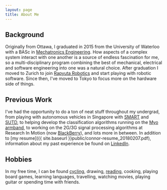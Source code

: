 ```yaml
---
layout: page
title: About Me
---
```


## Background

Originally from Ottawa, I graduated in 2015 from the University of Waterloo with a BASc in [Mechatronics Engineering](https://uwaterloo.ca/mechanical-mechatronics-engineering/). How aspects of a complex system interact with one another is a source of endless fascination for me, so a multi-disciplinary program combining the best of mechanical, electrical and software engineering into one was a natural choice. After graduation I moved to Zurich to join [Rapyuta Robotics](https://www.rapyuta-robotics.com/) and start playing with robotic software. Since then, I've moved to Tokyo to focus more on the hardware side of things.

## Previous Work

I've had the opportunity to do a ton of neat stuff throughout my undergrad, from playing
with autonomous vehicles in Singapore with [SMART](http://smart.mit.edu/research/future-urban-mobility/future-urban-mobility.html) and [SUTD](http://www.sutd.edu.sg/), to helping develop the classification algorithms running on the [Myo armband](https://www.thalmic.com/en/myo/), to working on the 2G/3G signal processing algorithms at Research In Motion (now [BlackBerry](http://ca.blackberry.com/)), and lots more in between. In addition to [my resume]({{ site.baseurl }}public/connor-resume_20180207.pdf), information about my past experience be found on [LinkedIn]({{site.linkedin}}).

## Hobbies

In my free time, I can be found [cycling]({{site.strava}}), drawing, [reading]({{site.goodreads}}), cooking, playing board games, learning languages, travelling, watching movies, playing guitar or spending time with friends.
